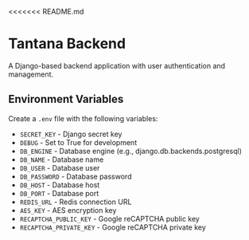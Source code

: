 <<<<<<< README.md
# Tantana Backend

A Django-based backend application with user authentication and management.


## Environment Variables

Create a `.env` file with the following variables:
- `SECRET_KEY` - Django secret key
- `DEBUG` - Set to True for development
- `DB_ENGINE` - Database engine (e.g., django.db.backends.postgresql)
- `DB_NAME` - Database name
- `DB_USER` - Database user
- `DB_PASSWORD` - Database password
- `DB_HOST` - Database host
- `DB_PORT` - Database port
- `REDIS_URL` - Redis connection URL
- `AES_KEY` - AES encryption key
- `RECAPTCHA_PUBLIC_KEY` - Google reCAPTCHA public key
- `RECAPTCHA_PRIVATE_KEY` - Google reCAPTCHA private key

